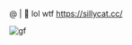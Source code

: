 @ | 🫠 lol wtf https://sillycat.cc/

![gf](https://github.com/user-attachments/assets/8662d5ca-b34a-4efe-932e-7c5c237fbd4d)
